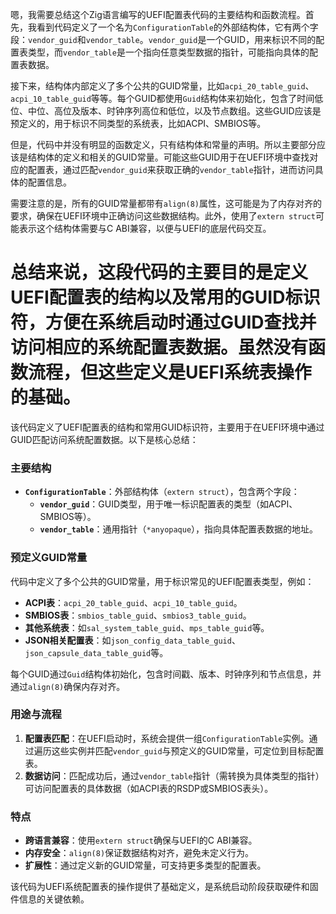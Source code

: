 嗯，我需要总结这个Zig语言编写的UEFI配置表代码的主要结构和函数流程。首先，我看到代码定义了一个名为`ConfigurationTable`的外部结构体，它有两个字段：`vendor_guid`和`vendor_table`。`vendor_guid`是一个GUID，用来标识不同的配置表类型，而`vendor_table`是一个指向任意类型数据的指针，可能指向具体的配置表数据。

接下来，结构体内部定义了多个公共的GUID常量，比如`acpi_20_table_guid`、`acpi_10_table_guid`等等。每个GUID都使用`Guid`结构体来初始化，包含了时间低位、中位、高位及版本、时钟序列高位和低位，以及节点数组。这些GUID应该是预定义的，用于标识不同类型的系统表，比如ACPI、SMBIOS等。

但是，代码中并没有明显的函数定义，只有结构体和常量的声明。所以主要部分应该是结构体的定义和相关的GUID常量。可能这些GUID用于在UEFI环境中查找对应的配置表，通过匹配`vendor_guid`来获取正确的`vendor_table`指针，进而访问具体的配置信息。

需要注意的是，所有的GUID常量都带有`align(8)`属性，这可能是为了内存对齐的要求，确保在UEFI环境中正确访问这些数据结构。此外，使用了`extern struct`可能表示这个结构体需要与C ABI兼容，以便与UEFI的底层代码交互。

总结来说，这段代码的主要目的是定义UEFI配置表的结构以及常用的GUID标识符，方便在系统启动时通过GUID查找并访问相应的系统配置表数据。虽然没有函数流程，但这些定义是UEFI系统表操作的基础。
================================================
该代码定义了UEFI配置表的结构和常用GUID标识符，主要用于在UEFI环境中通过GUID匹配访问系统配置数据。以下是核心总结：

### 主要结构
- **`ConfigurationTable`**：外部结构体（`extern struct`），包含两个字段：
  - **`vendor_guid`**：GUID类型，用于唯一标识配置表的类型（如ACPI、SMBIOS等）。
  - **`vendor_table`**：通用指针（`*anyopaque`），指向具体配置表数据的地址。

### 预定义GUID常量
代码中定义了多个公共的GUID常量，用于标识常见的UEFI配置表类型，例如：
- **ACPI表**：`acpi_20_table_guid`、`acpi_10_table_guid`。
- **SMBIOS表**：`smbios_table_guid`、`smbios3_table_guid`。
- **其他系统表**：如`sal_system_table_guid`、`mps_table_guid`等。
- **JSON相关配置表**：如`json_config_data_table_guid`、`json_capsule_data_table_guid`等。

每个GUID通过`Guid`结构体初始化，包含时间戳、版本、时钟序列和节点信息，并通过`align(8)`确保内存对齐。

### 用途与流程
1. **配置表匹配**：在UEFI启动时，系统会提供一组`ConfigurationTable`实例。通过遍历这些实例并匹配`vendor_guid`与预定义的GUID常量，可定位到目标配置表。
2. **数据访问**：匹配成功后，通过`vendor_table`指针（需转换为具体类型的指针）可访问配置表的具体数据（如ACPI表的RSDP或SMBIOS表头）。

### 特点
- **跨语言兼容**：使用`extern struct`确保与UEFI的C ABI兼容。
- **内存安全**：`align(8)`保证数据结构对齐，避免未定义行为。
- **扩展性**：通过定义新的GUID常量，可支持更多类型的配置表。

该代码为UEFI系统配置表的操作提供了基础定义，是系统启动阶段获取硬件和固件信息的关键依赖。